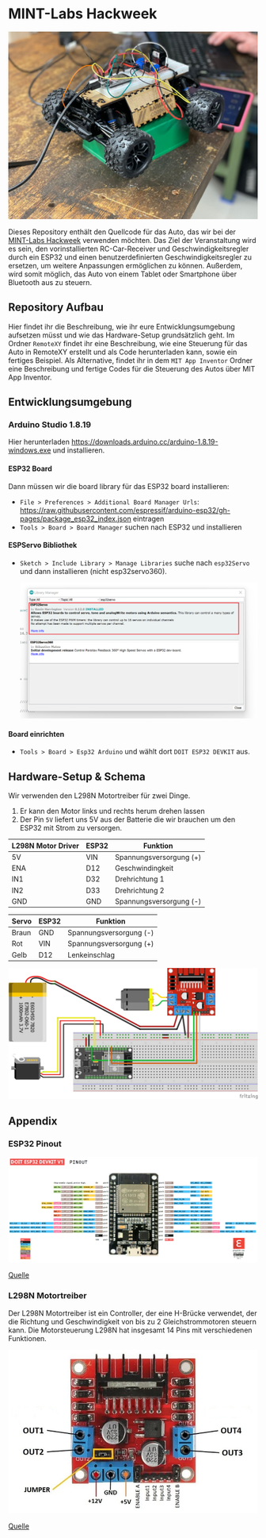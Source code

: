 # MINT-Labs Hackweek

![hack week car](doc/hack-week-car.jpg)

Dieses Repository enthält den Quellcode für das Auto, das wir bei der [MINT-Labs Hackweek][Veranstaltung] verwenden möchten. Das Ziel der Veranstaltung wird es sein, den vorinstallierten RC-Car-Receiver und Geschwindigkeitsregler durch ein ESP32 und einen benutzerdefinierten Geschwindigkeitsregler zu ersetzen, um weitere Anpassungen ermöglichen zu können. Außerdem, wird somit möglich, das Auto von einem Tablet oder Smartphone über Bluetooth aus zu steuern.

[Veranstaltung]: https://www.mint-labs-regensburg.de/course/10059/hack-week-sponsored-by-bmw.html

## Repository Aufbau

Hier findet ihr die Beschreibung, wie ihr eure Entwicklungsumgebung aufsetzen müsst und wie das Hardware-Setup grundsätzlich geht. Im Ordner `RemoteXY` findet ihr eine Beschreibung, wie eine Steuerung für das Auto in RemoteXY erstellt und als Code herunterladen kann, sowie ein fertiges Beispiel. Als Alternative, findet ihr in dem `MIT App Inventor` Ordner eine Beschreibung und fertige Codes für die Steuerung des Autos über MIT App Inventor.

## Entwicklungsumgebung

### Arduino Studio 1.8.19

Hier herunterladen https://downloads.arduino.cc/arduino-1.8.19-windows.exe und installieren.

#### ESP32 Board

Dann müssen wir die board library für das ESP32 board installieren:

* `File > Preferences > Additional Board Manager Urls`: https://raw.githubusercontent.com/espressif/arduino-esp32/gh-pages/package_esp32_index.json eintragen
* `Tools > Board > Board Manager` suchen nach ESP32 und installieren

#### ESPServo Bibliothek

* `Sketch > Include Library > Manage Libraries` suche nach `esp32Servo` und dann installieren (nicht esp32servo360).

    <img src="doc/esp32servo.png" width="750">

#### Board einrichten

* `Tools > Board > Esp32 Arduino` und wählt dort `DOIT ESP32 DEVKIT` aus.

## Hardware-Setup & Schema

Wir verwenden den L298N Motortreiber für zwei Dinge.

1. Er kann den Motor links und rechts herum drehen lassen
2. Der Pin `5V` liefert uns 5V aus der Batterie die wir brauchen um den ESP32 mit Strom zu versorgen.

| L298N Motor Driver  | ESP32 | Funktion |
| ------------- | ------------- | ------------- |
| 5V   | VIN	| Spannungsversorgung (+) |
| ENA	| D12	| Geschwindingkeit |
| IN1	| D32	| Drehrichtung 1 |
| IN2	| D33	| Drehrichtung 2 |
| GND	| GND	| Spannungsversorgung (-) |

| Servo  | ESP32 | Funktion |
| ------------- | ------------- | ------------- |
| Braun  | GND  | Spannungsversorgung (-) |
| Rot	| VIN	| Spannungsversorgung (+) |
| Gelb	| D12	| Lenkeinschlag |

![Schematic](doc/schematic.jpeg "Schematic")

## Appendix

### ESP32 Pinout

![L298 Pin Diagram](doc/ESP32-pinout-mapping.png)

[Quelle](https://microcontrollerslab.com/esp32-pinout-use-gpio-pins/)

### L298N Motortreiber

Der L298N Motortreiber ist ein Controller, der eine H-Brücke verwendet, der die Richtung und Geschwindigkeit von bis zu 2 Gleichstrommotoren steuern kann. Die Motorsteuerung L298N hat insgesamt 14 Pins mit verschiedenen Funktionen.

![L298N Pin Diagram](doc/l298n_modul_pinout.jpg)

[Quelle](https://components101.com/modules/l293n-motor-driver-module)







